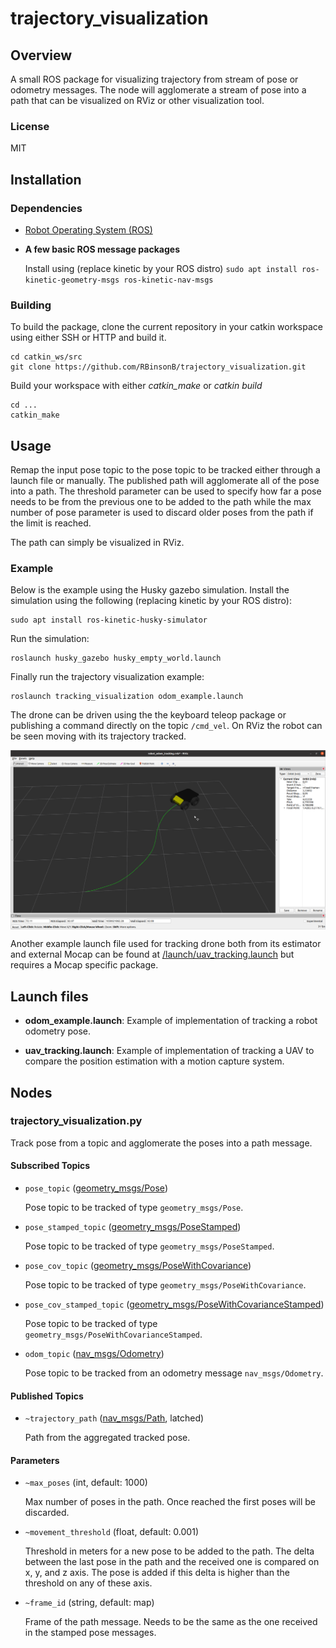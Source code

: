 # trajectory_visualization

## Overview
A small ROS package for visualizing trajectory from stream of pose or odometry messages. The node will agglomerate a stream of pose into a path that can be visualized on RViz or other visualization tool.

### License
MIT

## Installation

### Dependencies
- [Robot Operating System (ROS)](http://wiki.ros.org)

- **A few basic ROS message packages**

  Install using (replace kinetic by your ROS distro) `sudo apt install ros-kinetic-geometry-msgs ros-kinetic-nav-msgs`

### Building
To build the package, clone the current repository in your catkin workspace using either SSH or HTTP and build it.
```
cd catkin_ws/src
git clone https://github.com/RBinsonB/trajectory_visualization.git
```
Build your workspace with either *catkin_make* or *catkin build*
```
cd ...
catkin_make
```

## Usage
Remap the input pose topic to the pose topic to be tracked either through a launch file or manually. The published path will agglomerate all of the pose into a path. The threshold parameter can be used to specify how far a pose needs to be from the previous one to be added to the path while the max number of pose parameter is used to discard older poses from the path if the limit is reached.

The path can simply be visualized in RViz.

### Example
Below is the example using the Husky gazebo simulation. Install the simulation using the following (replacing kinetic by your ROS distro):
```
sudo apt install ros-kinetic-husky-simulator
```

Run the simulation:

```
roslaunch husky_gazebo husky_empty_world.launch
```

Finally run the trajectory visualization example:

```
roslaunch tracking_visualization odom_example.launch
```

The drone can be driven using the the keyboard teleop package or publishing a command directly on the topic `/cmd_vel`. On RViz the robot can be seen moving with its trajectory tracked.

<img src="/documentation/pictures/husky_example.png" align="center" width="800"/>

Another example launch file used for tracking drone both from its estimator and external Mocap can be found at [/launch/uav_tracking.launch](/launch/uav_tracking.launch) but requires a Mocap specific package.

## Launch files
- **odom_example.launch**: Example of implementation of tracking a robot odometry pose.

- **uav_tracking.launch**: Example of implementation of tracking a UAV to compare the position estimation with a motion capture system.

## Nodes
### trajectory_visualization.py
Track pose from a topic and agglomerate the poses into a path message.

#### Subscribed Topics
- `pose_topic` ([geometry_msgs/Pose](http://docs.ros.org/en/noetic/api/geometry_msgs/html/msg/Pose.html))

    Pose topic to be tracked of type `geometry_msgs/Pose`.
    
- `pose_stamped_topic` ([geometry_msgs/PoseStamped](http://docs.ros.org/en/noetic/api/geometry_msgs/html/msg/PoseStamped.html))

    Pose topic to be tracked of type `geometry_msgs/PoseStamped`.
    
- `pose_cov_topic` ([geometry_msgs/PoseWithCovariance](http://docs.ros.org/en/noetic/api/geometry_msgs/html/msg/PoseWithCovariance.html))

    Pose topic to be tracked of type `geometry_msgs/PoseWithCovariance`.

- `pose_cov_stamped_topic` ([geometry_msgs/PoseWithCovarianceStamped](http://docs.ros.org/en/noetic/api/geometry_msgs/html/msg/PoseWithCovarianceStamped.html))

    Pose topic to be tracked of type `geometry_msgs/PoseWithCovarianceStamped`.
    
- `odom_topic` ([nav_msgs/Odometry](http://docs.ros.org/en/noetic/api/nav_msgs/html/msg/nav_msgs/Odometry.html))

    Pose topic to be tracked from an odometry message `nav_msgs/Odometry`.

#### Published Topics
- `~trajectory_path` ([nav_msgs/Path](http://docs.ros.org/en/noetic/api/nav_msgs/html/msg/nav_msgs/Path.html), latched)

    Path from the aggregated tracked pose.

#### Parameters
- `~max_poses` (int, default: 1000)

    Max number of poses in the path. Once reached the first poses will be discarded.  

- `~movement_threshold` (float, default: 0.001)

    Threshold in meters for a new pose to be added to the path. The delta between the last pose in the path and the received one is compared on x, y, and z axis. The pose is added if this delta is higher than the threshold on any of these axis.
    
- `~frame_id` (string, default: map)

    Frame of the path message. Needs to be the same as the one received in the stamped pose messages.  




